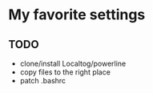 # My favorite settings

## TODO

* clone/install Localtog/powerline
* copy files to the right place
* patch .bashrc
